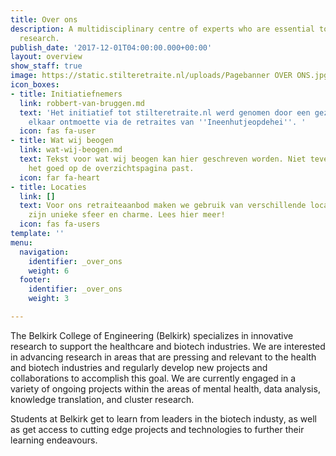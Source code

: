 ```yaml
---
title: Over ons
description: A multidisciplinary centre of experts who are essential to patient-oriented
  research.
publish_date: '2017-12-01T04:00:00.000+00:00'
layout: overview
show_staff: true
image: https://static.stilteretraite.nl/uploads/Pagebanner OVER ONS.jpg
icon_boxes:
- title: Initiatiefnemers
  link: robbert-van-bruggen.md
  text: 'Het initiatief tot stilteretraite.nl werd genomen door een gezelschap dat
    elkaar ontmoette via de retraites van ''Ineenhutjeopdehei''. '
  icon: fas fa-user
- title: Wat wij beogen
  link: wat-wij-beogen.md
  text: Tekst voor wat wij beogen kan hier geschreven worden. Niet teveel tekst zodat
    het goed op de overzichtspagina past.
  icon: far fa-heart
- title: Locaties
  link: []
  text: Voor ons retraiteaanbod maken we gebruik van verschillende locaties, met ieder
    zijn unieke sfeer en charme. Lees hier meer!
  icon: fas fa-users
template: ''
menu:
  navigation:
    identifier: _over_ons
    weight: 6
  footer:
    identifier: _over_ons
    weight: 3

---
```

The Belkirk College of Engineering (Belkirk) specializes in innovative research to support the healthcare and biotech industries. We are interested in advancing research in areas that are pressing and relevant to the health and biotech industries and regularly develop new projects and collaborations to accomplish this goal. We are currently engaged in a variety of ongoing projects within the areas of mental health, data analysis, knowledge translation, and cluster research.

Students at Belkirk get to learn from leaders in the biotech industy, as well as get access to cutting edge projects and technologies to further their learning endeavours.